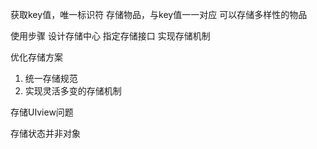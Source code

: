 
获取key值，唯一标识符
存储物品，与key值一一对应
可以存储多样性的物品


使用步骤
设计存储中心
指定存储接口
实现存储机制


优化存储方案
1. 统一存储规范
2.  实现灵活多变的存储机制


存储UIview问题

存储状态并非对象
